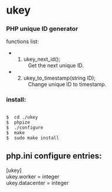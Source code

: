 ukey
====

<h3>PHP unique ID generator</h3>

functions list:<br />

* 1) ukey_next_id();<br />
&nbsp;&nbsp;&nbsp;Get the next unique ID.<br />

* 2) ukey_to_timestamp(string ID);<br />
&nbsp;&nbsp;&nbsp;Change unique ID to timestamp.<br />


<h3>install:</h3>
<pre><code>
$  cd ./ukey
$  phpize
$  ./configure
$  make
$  sudo make install
</code></pre>


php.ini configure entries:
--------------------------
[ukey]<br />
ukey.worker = integer<br />
ukey.datacenter = integer<br />
